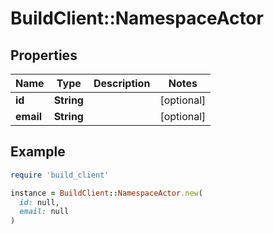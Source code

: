 # BuildClient::NamespaceActor

## Properties

| Name | Type | Description | Notes |
| ---- | ---- | ----------- | ----- |
| **id** | **String** |  | [optional] |
| **email** | **String** |  | [optional] |

## Example

```ruby
require 'build_client'

instance = BuildClient::NamespaceActor.new(
  id: null,
  email: null
)
```

